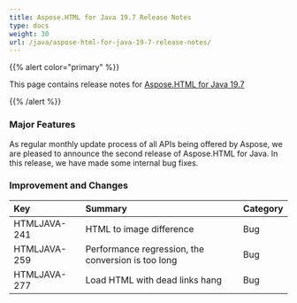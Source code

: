```yaml
---
title: Aspose.HTML for Java 19.7 Release Notes
type: docs
weight: 30
url: /java/aspose-html-for-java-19-7-release-notes/
---
```


{{% alert color="primary" %}} 

This page contains release notes for [Aspose.HTML for Java 19.7](https://repository.aspose.com/webapp/#/artifacts/browse/tree/General/repo/com/aspose/aspose-html/19.7)

{{% /alert %}} 
### **Major Features** ### 
As regular monthly update process of all APIs being offered by Aspose, we are pleased to announce the second release of Aspose.HTML for Java. In this release, we have made some internal bug fixes.
### **Improvement and Changes** ### 

|**Key**|**Summary**|**Category**|
| :- | :- | :- |
|HTMLJAVA-241|HTML to image difference|Bug|
|HTMLJAVA-259|Performance regression, the conversion is too long|Bug|
|HTMLJAVA-277|Load HTML with dead links hang|Bug|

